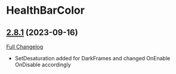 # HealthBarColor

## [2.8.1](https://github.com/Slothpala/HealthBarColor/tree/2.8.1) (2023-09-16)
[Full Changelog](https://github.com/Slothpala/HealthBarColor/compare/2.8.0...2.8.1) 

- SetDesaturation added for DarkFrames and changed OnEnable OnDisable accordingly  
